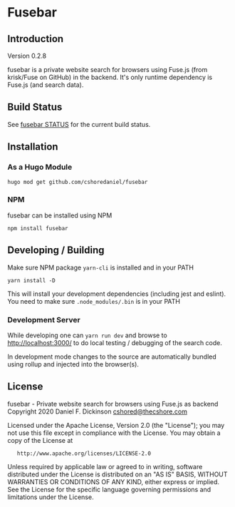 # Fusebar

## Introduction

Version 0.2.8

fusebar is a private website search for browsers using Fuse.js
(from krisk/Fuse on GitHub) in the backend. It's only runtime dependency
is Fuse.js (and search data).

## Build Status

See [fusebar
STATUS](https://github.com/cshoredaniel/fusebar/blob/master/STATUS.md)
for the current build status.

## Installation

### As a Hugo Module

```shell
hugo mod get github.com/cshoredaniel/fusebar
```

### NPM

fusebar can be installed using NPM

```shell
npm install fusebar
```

## Developing / Building

Make sure NPM package `yarn-cli` is installed and in your PATH

```shell
yarn install -D
```

This will install your development dependencies (including jest and eslint).
You need to make sure `.node_modules/.bin` is in your PATH

### Development Server

While developing one can ``yarn run dev`` and browse to
<http://localhost:3000/> to do local testing / debugging of
the search code.

In development mode changes to the source are automatically bundled using rollup
and injected into the browser(s).

## License

   fusebar - Private website search for browsers using Fuse.js as backend
   Copyright 2020 Daniel F. Dickinson <cshored@thecshore.com>

   Licensed under the Apache License, Version 2.0 (the "License");
   you may not use this file except in compliance with the License.
   You may obtain a copy of the License at

       http://www.apache.org/licenses/LICENSE-2.0

   Unless required by applicable law or agreed to in writing, software
   distributed under the License is distributed on an "AS IS" BASIS,
   WITHOUT WARRANTIES OR CONDITIONS OF ANY KIND, either express or implied.
   See the License for the specific language governing permissions and
   limitations under the License.
